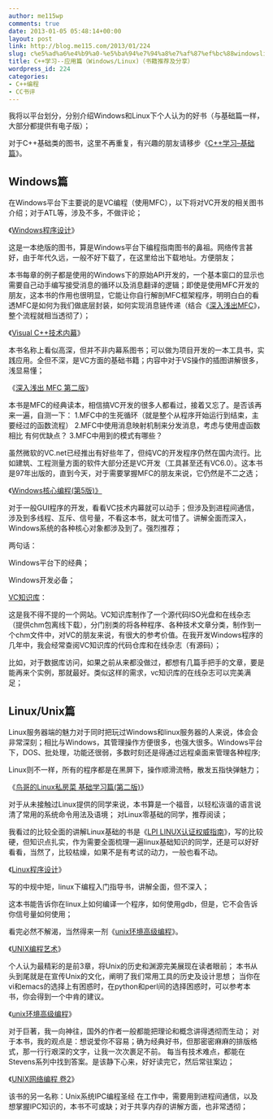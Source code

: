 ```yaml
---
author: me115wp
comments: true
date: 2013-01-05 05:48:14+00:00
layout: post
link: http://blog.me115.com/2013/01/224
slug: c%e5%ad%a6%e4%b9%a0-%e5%ba%94%e7%94%a8%e7%af%87%ef%bc%88windowslinux%ef%bc%88%e4%b9%a6%e7%b1%8d%e6%8e%a8%e8%8d%90%e5%8f%8a%e5%88%86%e4%ba%ab%ef%bc%89
title: C++学习--应用篇（Windows/Linux)（书籍推荐及分享）
wordpress_id: 224
categories:
- C++编程
- CC书评
---
```


我将以平台划分，分别介绍Windows和Linux下个人认为的好书（与基础篇一样，大部分都提供有电子版）；

对于C++基础类的图书，这里不再重复，有兴趣的朋友请移步《[C++学习–基础篇](http://blog.me115.com/2012/12/214)》。


## **Windows篇**


在Windows平台下主要说的是VC编程（使用MFC），以下将对VC开发的相关图书介绍；对于ATL等，涉及不多，不做评论；

《[Windows程序设计](http://www.amazon.cn/Windows%E7%A8%8B%E5%BA%8F%E8%AE%BE%E8%AE%A1-%E4%BD%A9%E6%8E%AA%E5%B0%94%E5%BE%B7/dp/B00426BTC6?SubscriptionId=AKIAJOMEZLLKFEWYT4PQ&tag=z08-23&linkCode=xm2&camp=2025&creative=165953&creativeASIN=B00426BTC6)》

这是一本绝版的图书，算是Windows平台下编程指南图书的鼻祖。网络传言甚好，由于年代久远，一般不好下载了，在这里给出下载地址。方便朋友；

本书每章的例子都是使用的Windows下的原始API开发的，一个基本窗口的显示也需要自己动手编写接受消息的循环以及消息翻译的逻辑；即使是使用MFC开发的朋友，这本书的作用也很明显，它能让你自行解剖MFC框架程序，明明白白的看透MFC是如何为我们做底层封装，如何实现消息链传递（结合《[深入浅出MFC](http://www.me115.com/book/126.html)》，整个流程就相当透彻了）；

《[Visual C++技术内幕](http://www.amazon.cn/Visual-C-%E6%8A%80%E6%9C%AF%E5%86%85%E5%B9%95-%E5%B0%8F%E5%85%8B%E9%B2%81%E6%A0%BC%E6%9E%97%E6%96%AF%E5%9F%BA-%E6%BD%98%E7%88%B1%E6%B0%91%E7%AD%89/dp/B00AFXF0GQ?SubscriptionId=AKIAJOMEZLLKFEWYT4PQ&tag=z08-23&linkCode=xm2&camp=2025&creative=165953&creativeASIN=B00AFXF0GQ)》

本书名称上看似高深，但并不非内幕系图书；可以做为项目开发的一本工具书，实践应用。全但不深，是VC方面的基础书籍；内容中对于VS操作的插图讲解很多，浅显易懂；

《[深入浅出 MFC 第二版](http://www.me115.com/book/126.html)》

本书是MFC的经典读本，相信搞VC开发的很多人都看过，接着又忘了。是否该再来一遍，自测一下： 1.MFC中的生死循环（就是整个从程序开始运行到结束，主要经过的函数流程） 2.MFC中使用消息映射机制来分发消息，考虑与使用虚函数相比 有何优缺点？ 3.MFC中用到的模式有哪些？

虽然微软的VC.net已经推出有好些年了，但纯VC的开发程序仍然在国内流行。比如建筑、工程测量方面的软件大部分还是VC开发（工具甚至还有VC6.0）。这本书是97年出版的，直到今天，对于需要掌握MFC的朋友来说，它仍然是不二之选；

《[Windows核心编程(第5版)》](http://www.amazon.cn/Windows%E6%A0%B8%E5%BF%83%E7%BC%96%E7%A8%8B-%E6%9D%B0%E5%A4%AB%E7%91%9E/dp/B001GS7918?SubscriptionId=AKIAJOMEZLLKFEWYT4PQ&tag=z08-23&linkCode=xm2&camp=2025&creative=165953&creativeASIN=B001GS7918)

对于一般GUI程序的开发，看看VC技术内幕就可以动手；但涉及到进程间通信，涉及到多线程、互斥、信号量，不看这本书，就太可惜了。讲解全面而深入，Windows系统的各种核心对象都涉及到了。强烈推荐；

两句话：

Windows平台下的经典；

Windows开发必备；

[VC知识库](http://www.vckbase.com/)：

这是我不得不提的一个网站。VC知识库制作了一个源代码ISO光盘和在线杂志（提供chm包离线下载），分门别类的将各种程序、各种技术文章分类，制作到一个chm文件中，对VC的朋友来说，有很大的参考价值。在我开发Windows程序的几年中，我会经常查阅VC知识库的代码仓库和在线杂志（有源码）；

比如，对于数据库访问，如果之前从来都没做过，都想有几篇手把手的文章，要是能再来个实例，那就最好。类似这样的需求，vc知识库的在线杂志可以完美满足；




## **Linux/Unix篇**


Linux服务器端的魅力对于同时把玩过Windows和linux服务器的人来说，体会会非常深刻；相比与Windows，其管理操作方便很多，也强大很多。Windows平台下，DOS、批处理，功能还很弱，多数时刻还是得通过远程桌面来管理各种程序;

Linux则不一样，所有的程序都是在黑屏下，操作顺滑流畅，散发五指快弹魅力；

《[鸟哥的Linux私房菜 基础学习篇(第二版)](http://www.amazon.cn/%E9%B8%9F%E5%93%A5%E7%9A%84Linux%E7%A7%81%E6%88%BF%E8%8F%9C%E5%9F%BA%E7%A1%80%E5%AD%A6%E4%B9%A0%E7%AF%87-%E9%B8%9F%E5%93%A5/dp/B0011FB674?SubscriptionId=AKIAJOMEZLLKFEWYT4PQ&tag=z08-23&linkCode=xm2&camp=2025&creative=165953&creativeASIN=B0011FB674)》

对于从未接触过Linux提供的同学来说，本书算是一个福音，以轻松诙谐的语言说清了常用的系统命令用法及语境； 对Linux零基础的同学，推荐阅读；

我看过的比较全面的讲解Linux基础的书是《[LPI LINUX认证权威指南](http://www.amazon.cn/LPI-Linux%E8%AE%A4%E8%AF%81%E6%9D%83%E5%A8%81%E6%8C%87%E5%8D%97-Adam-Haeder/dp/B00C8QMLXI?SubscriptionId=AKIAJOMEZLLKFEWYT4PQ&tag=z08-23&linkCode=xm2&camp=2025&creative=165953&creativeASIN=B00C8QMLXI)》，写的比较硬，但知识点扎实，作为需要全面梳理一遍linux基础知识的同学，还是可以好好看看，当然了，比较枯燥，如果不是有考试的动力，一般也看不动。

《[Linux程序设计](http://www.me115.com/book/77.html)》

写的中规中矩，linux下编程入门指导书，讲解全面，但不深入；

这本书能告诉你在linux上如何编译一个程序，如何使用gdb，但是，它不会告诉你信号量如何使用；

看完必然不解渴，当然得来一剂《[unix环境高级编程](http://www.amazon.cn/UNIX%E7%8E%AF%E5%A2%83%E9%AB%98%E7%BA%A7%E7%BC%96%E7%A8%8B-%E5%8F%B2%E8%92%82%E6%96%87%E6%96%AF/dp/B00114GRG0?SubscriptionId=AKIAJOMEZLLKFEWYT4PQ&tag=z08-23&linkCode=xm2&camp=2025&creative=165953&creativeASIN=B00114GRG0)》。

《[UNIX编程艺术](http://www.amazon.cn/%E4%BC%A0%E4%B8%96%E7%BB%8F%E5%85%B8%E4%B9%A6%E4%B8%9B-UNIX%E7%BC%96%E7%A8%8B%E8%89%BA%E6%9C%AF-%E5%9F%83%E7%91%9E%E5%85%8B%E2%80%A2S-%E7%90%86%E6%9B%BC%E5%BE%B7/dp/B008Z1IEQ8?SubscriptionId=AKIAJOMEZLLKFEWYT4PQ&tag=z08-23&linkCode=xm2&camp=2025&creative=165953&creativeASIN=B008Z1IEQ8)》

个人认为最精彩的是前3章，将Unix的历史和渊源完美展现在读者眼前； 本书从头到尾就是在宣传Unix的文化，阐明了我们常用工具的历史及设计思想； 当你在vi和emacs的选择上有困惑时，在python和perl间的选择困惑时，可以参考本书，你会得到一个中肯的建议。

《[unix环境高级编程](http://www.amazon.cn/UNIX%E7%8E%AF%E5%A2%83%E9%AB%98%E7%BA%A7%E7%BC%96%E7%A8%8B-%E5%8F%B2%E8%92%82%E6%96%87%E6%96%AF/dp/B00114GRG0?SubscriptionId=AKIAJOMEZLLKFEWYT4PQ&tag=z08-23&linkCode=xm2&camp=2025&creative=165953&creativeASIN=B00114GRG0)》

对于巨著，我一向神往，国外的作者一般都能把理论和概念讲得透彻而生动； 对于本书，我的观点是：想说爱你不容易；确为经典好书，但那密密麻麻的排版格式，那一行行艰深的文字，让我一次次裹足不前。 每当有技术难点，都能在Stevens系列中找到答案。是该静下心来，好好读完它，然后常驻案边；

《[UNIX网络编程 卷2](http://www.amazon.cn/UNIX%E7%BD%91%E7%BB%9C%E7%BC%96%E7%A8%8B-%E5%8D%B72-%E8%BF%9B%E7%A8%8B%E9%97%B4%E9%80%9A%E4%BF%A1-W-Richard-Stevens/dp/B003URY2XQ?SubscriptionId=AKIAJOMEZLLKFEWYT4PQ&tag=z08-23&linkCode=xm2&camp=2025&creative=165953&creativeASIN=B003URY2XQ)》

该书的另一名称：Unix系统IPC编程圣经 在工作中，需要用到进程间通信，以及想掌握IPC知识的，本书不可或缺；对于共享内存的讲解方面，也非常透彻；
